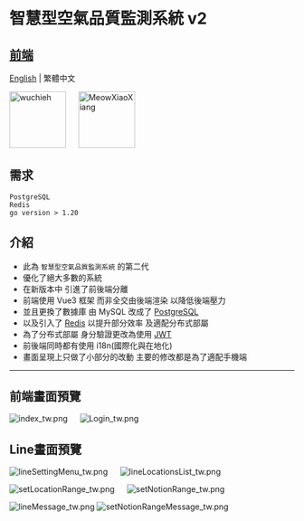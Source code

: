 # 智慧型空氣品質監測系統 v2

## [前端](https://github.com/Wuchieh/IntelligentAirQualityMonitoringSystemFontEnd)

[English](README.md) | 繁體中文

<a href="https://github.com/wuchieh"><img src="imgs/LogoWhile.png" alt="wuchieh" style="height: 100px;"></a>
&emsp;
<a href="https://github.com/MeowXiaoXiang"><img src="https://github.com/MeowXiaoXiang.png" alt="MeowXiaoXiang" style="height: 100px;"></a>

## 需求
```
PostgreSQL
Redis
go version > 1.20
```

## 介紹
- 此為 `智慧型空氣品質監測系統` 的第二代
- 優化了絕大多數的系統
- 在新版本中 引進了前後端分離 
- 前端使用 Vue3 框架 而非全交由後端渲染 以降低後端壓力
- 並且更換了數據庫 由 MySQL 改成了 [PostgreSQL](https://github.com/lib/pq)
- 以及引入了 [Redis](https://github.com/redis/go-redis/) 以提升部分效率 及適配分布式部屬
- 為了分布式部屬 身分驗證更改為使用 [JWT](https://github.com/golang-jwt/jwt)
- 前後端同時都有使用 i18n(國際化與在地化)
- 畫面呈現上只做了小部分的改動 主要的修改都是為了適配手機端

<hr>

## 前端畫面預覽
![index_tw.png](imgs/index_tw.png)
&emsp;
![Login_tw.png](imgs/Login_tw.png)

## Line畫面預覽
![lineSettingMenu_tw.png](imgs/lineSettingMenu_tw.png)
&emsp;
![lineLocationsList_tw.png](imgs/lineLocationsList_tw.png)

![setLocationRange_tw.png](imgs/setLocationRange_tw.png)
&emsp;
![setNotionRange_tw.png](imgs/setNotionRange_tw.png)

![lineMessage_tw.png](imgs/lineMessage_tw.png)
![setNotionRangeMessage_tw.png](imgs/setNotionRangeMessage_tw.png)